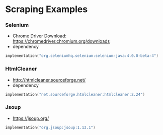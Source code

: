 Scraping Examples
==============================

### Selenium
* Chrome Driver Download: https://chromedriver.chromium.org/downloads
* dependency
```kotlin
implementation("org.seleniumhq.selenium:selenium-java:4.0.0-beta-4")
```


### HtmlCleaner
* http://htmlcleaner.sourceforge.net/
* dependency
```kotlin
implementation("net.sourceforge.htmlcleaner:htmlcleaner:2.24")
```

### Jsoup
* https://jsoup.org/
```kotlin
implementation("org.jsoup:jsoup:1.13.1")
```  


      


